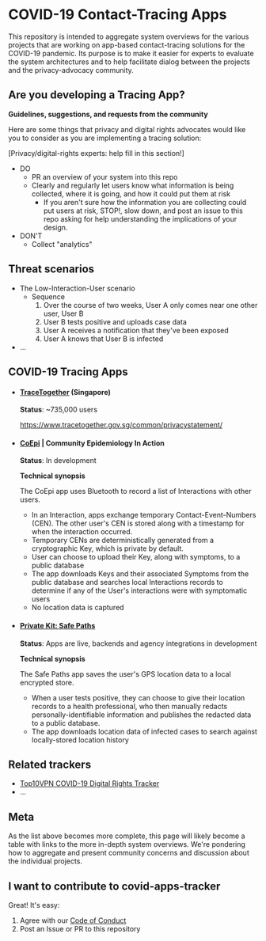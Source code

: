 # COVID-19 Contact-Tracing Apps

This repository is intended to aggregate system overviews for the various projects that are working on app-based contact-tracing solutions for the COVID-19 pandemic. Its purpose is to make it easier for experts to evaluate the system architectures and to help facilitate dialog between the projects and the privacy-advocacy community.

## Are you developing a Tracing App?

**Guidelines, suggestions, and requests from the community**

Here are some things that privacy and digital rights advocates would like you to consider as you are implementing a tracing solution:

[Privacy/digital-rights experts: help fill in this section!]

* DO
	* PR an overview of your system into this repo
	* Clearly and regularly let users know what information is being collected, where it is going, and how it could put them at risk
		* If you aren't sure how the information you are collecting could put users at risk, STOP!, slow down, and post an issue to this repo asking for help understanding the implications of your design.
* DON'T
	* Collect "analytics"

## Threat scenarios

* The Low-Interaction-User scenario
	* Sequence
		1. Over the course of two weeks, User A only comes near one other user, User B
		2. User B tests positive and uploads case data
		3. User A receives a notification that they've been exposed
		4. User A knows that User B is infected
* ...

## COVID-19 Tracing Apps

* #### [TraceTogether](https://www.tracetogether.gov.sg/) (Singapore)
	**Status**: ~735,000 users

	https://www.tracetogether.gov.sg/common/privacystatement/

* #### [CoEpi](https://www.coepi.org) | Community Epidemiology In Action

	**Status**: In development

	**Technical synopsis**

	The CoEpi app uses Bluetooth to record a list of Interactions with other users.

	* In an Interaction, apps exchange temporary Contact-Event-Numbers (CEN). The other user's CEN is stored along with a timestamp for when the interaction occurred.
	* Temporary CENs are deterministically generated from a cryptographic Key, which is private by default.
	* User can choose to upload their Key, along with symptoms, to a public database
	* The app downloads Keys and their associated Symptoms from the public database and searches local Interactions records to determine if any of the User's interactions were with symptomatic users
	* No location data is captured

* #### [Private Kit: Safe Paths](http://safepaths.mit.edu/)

	**Status**: Apps are live, backends and agency integrations in development

	**Technical synopsis**

	The Safe Paths app saves the user's GPS location data to a local encrypted store.

	* When a user tests positive, they can choose to give their location records to a health professional, who then manually redacts personally-identifiable information and publishes the redacted data to a public database.
	* The app downloads location data of infected cases to search against locally-stored location history

## Related trackers

* [Top10VPN COVID-19 Digital Rights Tracker](https://www.top10vpn.com/news/surveillance/covid-19-digital-rights-tracker/)
* ...

## Meta

As the list above becomes more complete, this page will likely become a table with links to the more in-depth system overviews. We're pondering how to aggregate and present community concerns and discussion about the individual projects.

## I want to contribute to covid-apps-tracker

Great! It's easy:

1. Agree with our [Code of Conduct](./CODE_OF_CONDUCT.md)
2. Post an Issue or PR to this repository
